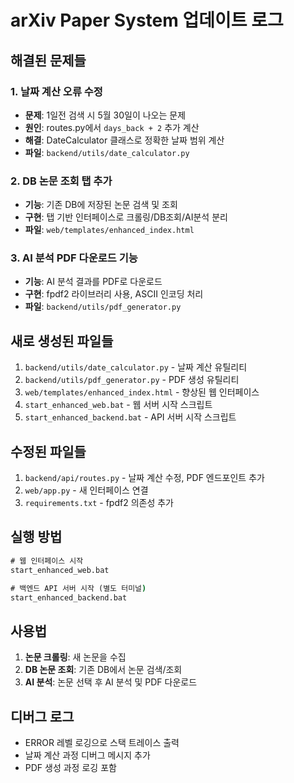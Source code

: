 # arXiv Paper System 업데이트 로그

## 해결된 문제들

### 1. 날짜 계산 오류 수정
- **문제**: 1일전 검색 시 5월 30일이 나오는 문제
- **원인**: routes.py에서 `days_back + 2` 추가 계산
- **해결**: DateCalculator 클래스로 정확한 날짜 범위 계산
- **파일**: `backend/utils/date_calculator.py`

### 2. DB 논문 조회 탭 추가
- **기능**: 기존 DB에 저장된 논문 검색 및 조회
- **구현**: 탭 기반 인터페이스로 크롤링/DB조회/AI분석 분리
- **파일**: `web/templates/enhanced_index.html`

### 3. AI 분석 PDF 다운로드 기능
- **기능**: AI 분석 결과를 PDF로 다운로드
- **구현**: fpdf2 라이브러리 사용, ASCII 인코딩 처리
- **파일**: `backend/utils/pdf_generator.py`

## 새로 생성된 파일들

1. `backend/utils/date_calculator.py` - 날짜 계산 유틸리티
2. `backend/utils/pdf_generator.py` - PDF 생성 유틸리티
3. `web/templates/enhanced_index.html` - 향상된 웹 인터페이스
4. `start_enhanced_web.bat` - 웹 서버 시작 스크립트
5. `start_enhanced_backend.bat` - API 서버 시작 스크립트

## 수정된 파일들

1. `backend/api/routes.py` - 날짜 계산 수정, PDF 엔드포인트 추가
2. `web/app.py` - 새 인터페이스 연결
3. `requirements.txt` - fpdf2 의존성 추가

## 실행 방법

```bat
# 웹 인터페이스 시작
start_enhanced_web.bat

# 백엔드 API 서버 시작 (별도 터미널)
start_enhanced_backend.bat
```

## 사용법

1. **논문 크롤링**: 새 논문을 수집
2. **DB 논문 조회**: 기존 DB에서 논문 검색/조회  
3. **AI 분석**: 논문 선택 후 AI 분석 및 PDF 다운로드

## 디버그 로그

- ERROR 레벨 로깅으로 스택 트레이스 출력
- 날짜 계산 과정 디버그 메시지 추가
- PDF 생성 과정 로깅 포함
